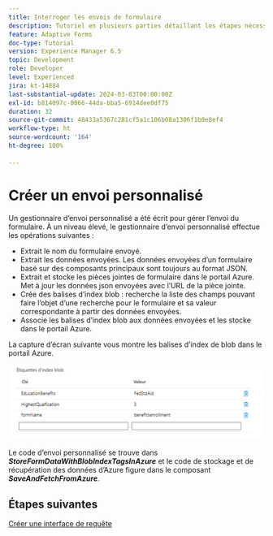 ```yaml
---
title: Interroger les envois de formulaire
description: Tutoriel en plusieurs parties détaillant les étapes nécessaires pour interroger les envois de formulaire stockés dans Azure Portal
feature: Adaptive Forms
doc-type: Tutorial
version: Experience Manager 6.5
topic: Development
role: Developer
level: Experienced
jira: kt-14884
last-substantial-update: 2024-03-03T00:00:00Z
exl-id: b814097c-0066-44da-bba5-6914dee0df75
duration: 32
source-git-commit: 48433a5367c281cf5a1c106b08a1306f1b0e8ef4
workflow-type: ht
source-wordcount: '164'
ht-degree: 100%

---
```


# Créer un envoi personnalisé

Un gestionnaire d’envoi personnalisé a été écrit pour gérer l’envoi du formulaire. À un niveau élevé, le gestionnaire d’envoi personnalisé effectue les opérations suivantes :

* Extrait le nom du formulaire envoyé.
* Extrait les données envoyées. Les données envoyées d’un formulaire basé sur des composants principaux sont toujours au format JSON.
* Extrait et stocke les pièces jointes de formulaire dans le portail Azure. Met à jour les données json envoyées avec l’URL de la pièce jointe.
* Crée des balises d’index blob : recherche la liste des champs pouvant faire l’objet d’une recherche pour le formulaire et sa valeur correspondante à partir des données envoyées.
* Associe les balises d’index blob aux données envoyées et les stocke dans le portail Azure.

La capture d’écran suivante vous montre les balises d’index de blob dans le portail Azure.

![blob-index-tags](assets/blob-index-tags.png)

Le code d’envoi personnalisé se trouve dans **_StoreFormDataWithBlobIndexTagsInAzure_** et le code de stockage et de récupération des données d’Azure figure dans le composant **_SaveAndFetchFromAzure_**.

## Étapes suivantes

[Créer une interface de requête](./part3.md)
